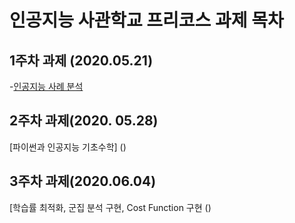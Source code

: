 인공지능 사관학교 프리코스 과제 목차
============================================
1주차 과제 (2020.05.21)
-----------------------------------
-[인공지능 사례 분석](https://github.com/joohayoung/AI/blob/master/%EC%9D%B8%EA%B3%B5%EC%A7%80%EB%8A%A5_%EC%82%AC%EA%B4%80%ED%95%99%EA%B5%90_1%EC%A3%BC%EC%B0%A8.ipynb)

2주차 과제(2020. 05.28)
--------------------------------------
[파이썬과 인공지능 기초수학]
()

3주차 과제(2020.06.04)
------------------------------------------
[학습률 최적화, 군집 분석 구현, Cost Function 구현
()
